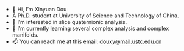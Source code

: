 - 👋 Hi, I’m Xinyuan Dou
- A Ph.D. student at University of Science and Technology of China.
- 👀 I’m interested in slice quaternionic analysis.
- 🌱 I’m currently learning several complex analysis and complex manifolds.
- 📫 You can reach me at this email: douxy@mail.ustc.edu.cn

<!---
douxinyuan/douxinyuan is a ✨ special ✨ repository because its `README.md` (this file) appears on your GitHub profile.
You can click the Preview link to take a look at your changes.
--->
